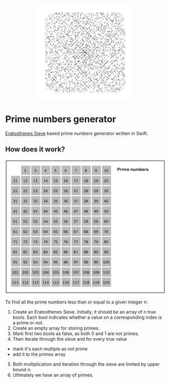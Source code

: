 <h3 align="center">
  <img src="assets/primes_icon_web.png" width="300">
</h3>

# Prime numbers generator

[Eratosthenes Sieve](https://en.wikipedia.org/wiki/Sieve_of_Eratosthenes) based prime numbers generator written in Swift.

## How does it work?

<h3 align="center">
  <img src="assets/animation.gif" width="500">
</h3>

To find all the prime numbers less than or equal to a given integer n:

1. Create an Eratosthenes Sieve. Initially, it should be an array of n true bools. Each bool indicates whether a value on a corresponding index is a prime or not.
2. Create an empty array for storing primes.
3. Mark first two bools as false, as both 0 and 1 are not primes.
4. Then iterate through the sieve and for every true value
  * mark it's each multiple as not prime
  * add it to the primes array
5. Both multiplication and iteration through the sieve are limited by upper bound n.
6. Ultimately we have an array of primes.
